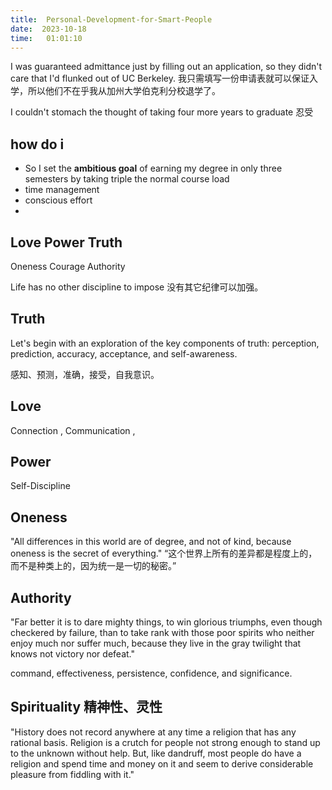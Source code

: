 ```yaml
---
title:  Personal-Development-for-Smart-People   
date:  2023-10-18  
time:   01:01:10  
---
```


I was guaranteed admittance just by filling out an application, so they didn't care that I'd flunked out of UC Berkeley.
我只需填写一份申请表就可以保证入学，所以他们不在乎我从加州大学伯克利分校退学了。

I couldn't stomach the thought of taking four more years to graduate
忍受

## how do i 
- So I set the **ambitious goal** of earning my degree in only three semesters by taking triple the normal course load 
- time management 
- conscious effort
- 

## Love Power  Truth 
Oneness Courage  Authority 

Life has no other discipline to impose 没有其它纪律可以加强。

## Truth 
Let's begin with an exploration of the key components of truth: perception, prediction, accuracy, acceptance, and self-awareness.

感知、预测，准确，接受，自我意识。

## Love 
Connection , Communication , 

## Power
Self-Discipline

## Oneness
"All differences in this world are of degree, and not of kind, because oneness is the secret of everything."
“这个世界上所有的差异都是程度上的，而不是种类上的，因为统一是一切的秘密。”

## Authority 
"Far better it is to dare mighty things, to win glorious triumphs, even though checkered by failure, than to take rank with those poor spirits who neither enjoy much nor suffer much, because they live in the gray twilight that knows not victory nor defeat."

command, effectiveness, persistence, confidence, and significance.

## Spirituality 精神性、灵性
"History does not record anywhere at any time a religion that has any rational basis. Religion is a crutch for people not strong enough to stand up to the unknown without help. But, like dandruff, most people do have a religion and spend time and money on it and seem to derive considerable pleasure from fiddling with it."